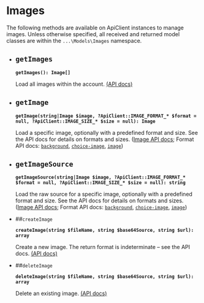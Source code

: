# Images

The following methods are available on ApiClient instances to manage images. Unless otherwise specified, all received and returned model classes are within the `...\Models\Images` namespace.

- ## `getImages`

  **`getImages(): Image[]`**

  Load all images within the account. [(API docs)](https://developer.typeform.com/create/reference/retrieve-images-collection/)

- ## `getImage`

  **`getImage(string|Image $image, ?ApiClient::IMAGE_FORMAT_* $format = null, ?ApiClient::IMAGE_SIZE_* $size = null): Image`**

  Load a specific image, optionally with a predefined format and size. See the API docs for details on formats and sizes. ([Image API docs](https://developer.typeform.com/create/reference/retrieve-image/); Format API docs: [`background`](https://developer.typeform.com/create/reference/retrieve-background-by-size/), [`choice-image`](https://developer.typeform.com/create/reference/retrieve-choice-image-by-size/), [`image`](https://developer.typeform.com/create/reference/retrieve-image-by-size/))

- ## `getImageSource`

  **`getImageSource(string|Image $image, ?ApiClient::IMAGE_FORMAT_* $format = null, ?ApiClient::IMAGE_SIZE_* $size = null): string`**

  Load the raw source for a specific image, optionally with a predefined format and size. See the API docs for details on formats and sizes. ([Image API docs](https://developer.typeform.com/create/reference/retrieve-image/); Format API docs: [`background`](https://developer.typeform.com/create/reference/retrieve-background-by-size/), [`choice-image`](https://developer.typeform.com/create/reference/retrieve-choice-image-by-size/), [`image`](https://developer.typeform.com/create/reference/retrieve-image-by-size/))

- ##`createImage`

  **`createImage(string $fileName, string $base64Source, string $url): array`**

  Create a new image. The return format is indeterminate – see the API docs. [(API docs)](https://developer.typeform.com/create/reference/create-image/)

- ##`deleteImage`

  **`deleteImage(string $fileName, string $base64Source, string $url): array`**

  Delete an existing image. [(API docs)](https://developer.typeform.com/delete/reference/delete-image/)
